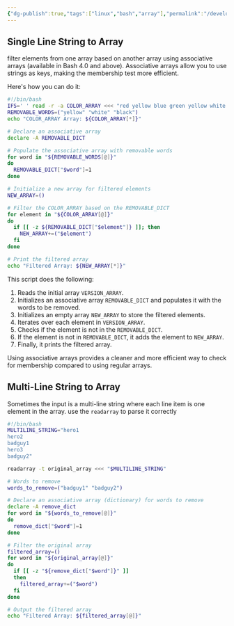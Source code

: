 ```yaml
---
{"dg-publish":true,"tags":["linux","bash","array"],"permalink":"/developer/linux/bash-filter-array-with-another-array/","dgPassFrontmatter":true}
---
```


## Single Line String to Array
filter elements from one array based on another array using associative arrays (available in Bash 4.0 and above). Associative arrays allow you to use strings as keys, making the membership test more efficient.

Here's how you can do it:

```bash
#!/bin/bash
IFS=' ' read -r -a COLOR_ARRAY <<< "red yellow blue green yellow white black"
REMOVABLE_WORDS=("yellow" "white" "black")
echo "COLOR_ARRAY Array: ${COLOR_ARRAY[*]}"

# Declare an associative array
declare -A REMOVABLE_DICT

# Populate the associative array with removable words
for word in "${REMOVABLE_WORDS[@]}"
do
  REMOVABLE_DICT["$word"]=1
done

# Initialize a new array for filtered elements
NEW_ARRAY=()

# Filter the COLOR_ARRAY based on the REMOVABLE_DICT
for element in "${COLOR_ARRAY[@]}"
do
  if [[ -z ${REMOVABLE_DICT["$element"]} ]]; then
    NEW_ARRAY+=("$element")
  fi
done

# Print the filtered array
echo "Filtered Array: ${NEW_ARRAY[*]}"

```

This script does the following:

1. Reads the initial array `VERSION_ARRAY`.
2. Initializes an associative array `REMOVABLE_DICT` and populates it with the words to be removed.
3. Initializes an empty array `NEW_ARRAY` to store the filtered elements.
4. Iterates over each element in `VERSION_ARRAY`.
5. Checks if the element is not in the `REMOVABLE_DICT`.
6. If the element is not in `REMOVABLE_DICT`, it adds the element to `NEW_ARRAY`.
7. Finally, it prints the filtered array.

Using associative arrays provides a cleaner and more efficient way to check for membership compared to using regular arrays.

## Multi-Line String to Array

Sometimes the input is a multi-line string where each line item is one element in the array. use the `readarray` to parse it correctly

```bash
#!/bin/bash
MULTILINE_STRING="hero1
hero2
badguy1
hero3
badguy2"

readarray -t original_array <<< "$MULTILINE_STRING"

# Words to remove
words_to_remove=("badguy1" "badguy2")

# Declare an associative array (dictionary) for words to remove
declare -A remove_dict
for word in "${words_to_remove[@]}"
do
  remove_dict["$word"]=1
done

# Filter the original array
filtered_array=()
for word in "${original_array[@]}"
do
  if [[ -z "${remove_dict["$word"]}" ]]
  then
    filtered_array+=("$word")
  fi
done

# Output the filtered array
echo "Filtered Array: ${filtered_array[@]}"


```